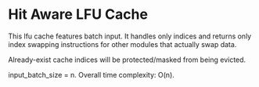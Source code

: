 # Hit Aware LFU Cache
This lfu cache features batch input. It handles only indices and returns only index swapping instructions for other modules that actually swap data.

Already-exist cache indices will be protected/masked from being evicted. 

input_batch_size = n. Overall time complexity: O(n).